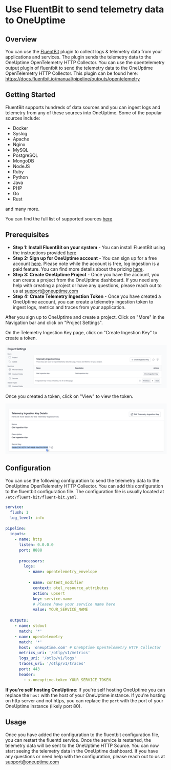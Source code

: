 # Use FluentBit to send telemetry data to OneUptime

## Overview

You can use the [FluentBit](https://docs.fluentbit.io/manual) plugin to collect logs & telemetry data from your applications and services. The plugin sends the telemetry data to the OneUptime OpenTelemetry HTTP Collector. You can use the opentelemetry output plugin of fluentbit to send the telemetry data to the OneUptime OpenTelemetry HTTP Collector. This plugin can be found here: https://docs.fluentbit.io/manual/pipeline/outputs/opentelemetry

## Getting Started

FluentBit supports hundreds of data sources and you can ingest logs and telemetry from any of these sources into OneUptime. Some of the popular sources include:

- Docker
- Syslog
- Apache
- Nginx
- MySQL
- PostgreSQL
- MongoDB
- NodeJS
- Ruby
- Python
- Java
- PHP
- Go
- Rust 

and many more. 

You can find the full list of supported sources [here](https://docs.fluentbit.io/manual)

## Prerequisites

- **Step 1: Install FluentBit on your system** - You can install FluentBit using the instructions provided [here](https://docs.fluentbit.io/manual/installation/getting-started-with-fluent-bit)
- **Step 2: Sign up for OneUptime account** -  You can sign up for a free account [here](https://oneuptime.com). Please note while the account is free, log ingestion is a paid feature. You can find more details about the pricing [here](https://oneuptime.com/pricing).
- **Step 3: Create OneUptime Project** - Once you have the account, you can create a project from the OneUptime dashboard. If you need any help with creating a project or have any questions, please reach out to us at support@oneuptime.com
- **Step 4: Create Telemetry Ingestion Token** - Once you have created a OneUptime account, you can create a telemetry ingestion token to ingest logs, metrics and traces from your application.

After you sign up to OneUptime and create a project. Click on "More" in the Navigation bar and click on "Project Settings".

On the Telemetry Ingestion Key page, click on "Create Ingestion Key" to create a token. 

![Create Service](/docs/static/images/TelemetryIngestionKeys.png)

Once you created a token, click on "View" to view the token.

![View Service](/docs/static/images/TelemetryIngestionKeyView.png)


## Configuration

You can use the following configuration to send the telemetry data to the OneUptime OpenTelemetry HTTP Collector. You can add this configuration to the fluentbit configuration file. The configuration file is usually located at `/etc/fluent-bit/fluent-bit.yaml`.


```yaml
service:
  flush: 1
  log_level: info

pipeline:
  inputs:
    - name: http
      listen: 0.0.0.0
      port: 8888

      processors:
        logs:
          - name: opentelemetry_envelope

          - name: content_modifier
            context: otel_resource_attributes
            action: upsert
            key: service.name
            # Please have your service name here
            value: YOUR_SERVICE_NAME

  outputs:
    - name: stdout
      match: '*'
    - name: opentelemetry
      match: '*'
      host: 'oneuptime.com' # OneUptime OpenTelemetry HTTP Collector
      metrics_uri: '/otlp/v1/metrics'
      logs_uri: '/otlp/v1/logs'
      traces_uri: '/otlp/v1/traces'
      port: 443
      header: 
        - x-oneuptime-token YOUR_SERVICE_TOKEN

```


**If you're self hosting OneUptime**: If you're self hosting OneUptime you can replace the `host` with the host of your OneUptime instance. If you're hosting on http server and not https, you can replace the `port` with the port of your OneUptime instance (likely port 80).

## Usage

Once you have added the configuration to the fluentbit configuration file, you can restart the fluentd service. Once the service is restarted, the telemetry data will be sent to the OneUptime HTTP Source. You can now start seeing the telemetry data in the OneUptime dashboard. If you have any questions or need help with the configuration, please reach out to us at support@oneuptime.com